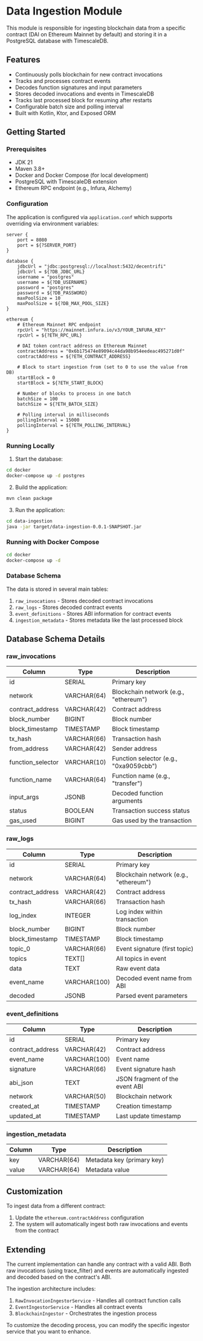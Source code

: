 # Data Ingestion Module

This module is responsible for ingesting blockchain data from a specific contract (DAI on Ethereum Mainnet by default) and storing it in a PostgreSQL database with TimescaleDB.

## Features

- Continuously polls blockchain for new contract invocations
- Tracks and processes contract events
- Decodes function signatures and input parameters
- Stores decoded invocations and events in TimescaleDB
- Tracks last processed block for resuming after restarts
- Configurable batch size and polling interval
- Built with Kotlin, Ktor, and Exposed ORM

## Getting Started

### Prerequisites

- JDK 21
- Maven 3.8+
- Docker and Docker Compose (for local development)
- PostgreSQL with TimescaleDB extension
- Ethereum RPC endpoint (e.g., Infura, Alchemy)

### Configuration

The application is configured via `application.conf` which supports overriding via environment variables:

```hocon
server {
    port = 8080
    port = ${?SERVER_PORT}
}

database {
    jdbcUrl = "jdbc:postgresql://localhost:5432/decentrifi"
    jdbcUrl = ${?DB_JDBC_URL}
    username = "postgres"
    username = ${?DB_USERNAME}
    password = "postgres"
    password = ${?DB_PASSWORD}
    maxPoolSize = 10
    maxPoolSize = ${?DB_MAX_POOL_SIZE}
}

ethereum {
    # Ethereum Mainnet RPC endpoint
    rpcUrl = "https://mainnet.infura.io/v3/YOUR_INFURA_KEY"
    rpcUrl = ${?ETH_RPC_URL}
    
    # DAI token contract address on Ethereum Mainnet
    contractAddress = "0x6b175474e89094c44da98b954eedeac495271d0f"
    contractAddress = ${?ETH_CONTRACT_ADDRESS}
    
    # Block to start ingestion from (set to 0 to use the value from DB)
    startBlock = 0
    startBlock = ${?ETH_START_BLOCK}
    
    # Number of blocks to process in one batch
    batchSize = 100
    batchSize = ${?ETH_BATCH_SIZE}
    
    # Polling interval in milliseconds
    pollingInterval = 15000
    pollingInterval = ${?ETH_POLLING_INTERVAL}
}
```

### Running Locally

1. Start the database:

```bash
cd docker
docker-compose up -d postgres
```

2. Build the application:

```bash
mvn clean package
```

3. Run the application:

```bash
cd data-ingestion
java -jar target/data-ingestion-0.0.1-SNAPSHOT.jar
```

### Running with Docker Compose

```bash
cd docker
docker-compose up -d
```

### Database Schema

The data is stored in several main tables:

1. `raw_invocations` - Stores decoded contract invocations
2. `raw_logs` - Stores decoded contract events
3. `event_definitions` - Stores ABI information for contract events
4. `ingestion_metadata` - Stores metadata like the last processed block

## Database Schema Details

### raw_invocations

| Column            | Type          | Description                              |
|-------------------|---------------|------------------------------------------|
| id                | SERIAL        | Primary key                              |
| network           | VARCHAR(64)   | Blockchain network (e.g., "ethereum")    |
| contract_address  | VARCHAR(42)   | Contract address                         |
| block_number      | BIGINT        | Block number                             |
| block_timestamp   | TIMESTAMP     | Block timestamp                          |
| tx_hash           | VARCHAR(66)   | Transaction hash                         |
| from_address      | VARCHAR(42)   | Sender address                           |
| function_selector | VARCHAR(10)   | Function selector (e.g., "0xa9059cbb")   |
| function_name     | VARCHAR(64)   | Function name (e.g., "transfer")         |
| input_args        | JSONB         | Decoded function arguments               |
| status            | BOOLEAN       | Transaction success status               |
| gas_used          | BIGINT        | Gas used by the transaction              |

### raw_logs

| Column            | Type          | Description                              |
|-------------------|---------------|------------------------------------------|
| id                | SERIAL        | Primary key                              |
| network           | VARCHAR(64)   | Blockchain network (e.g., "ethereum")    |
| contract_address  | VARCHAR(42)   | Contract address                         |
| tx_hash           | VARCHAR(66)   | Transaction hash                         |
| log_index         | INTEGER       | Log index within transaction             |
| block_number      | BIGINT        | Block number                             |
| block_timestamp   | TIMESTAMP     | Block timestamp                          |
| topic_0           | VARCHAR(66)   | Event signature (first topic)            |
| topics            | TEXT[]        | All topics in event                      |
| data              | TEXT          | Raw event data                           |
| event_name        | VARCHAR(100)  | Decoded event name from ABI              |
| decoded           | JSONB         | Parsed event parameters                  |

### event_definitions

| Column            | Type          | Description                              |
|-------------------|---------------|------------------------------------------|
| id                | SERIAL        | Primary key                              |
| contract_address  | VARCHAR(42)   | Contract address                         |
| event_name        | VARCHAR(100)  | Event name                               |
| signature         | VARCHAR(66)   | Event signature hash                     |
| abi_json          | TEXT          | JSON fragment of the event ABI           |
| network           | VARCHAR(50)   | Blockchain network                       |
| created_at        | TIMESTAMP     | Creation timestamp                       |
| updated_at        | TIMESTAMP     | Last update timestamp                    |

### ingestion_metadata

| Column | Type        | Description                   |
|--------|-------------|-------------------------------|
| key    | VARCHAR(64) | Metadata key (primary key)    |
| value  | VARCHAR(64) | Metadata value                |

## Customization

To ingest data from a different contract:

1. Update the `ethereum.contractAddress` configuration
2. The system will automatically ingest both raw invocations and events from the contract

## Extending

The current implementation can handle any contract with a valid ABI. Both raw invocations (using trace_filter) and events are automatically ingested and decoded based on the contract's ABI.

The ingestion architecture includes:

1. `RawInvocationIngestorService` - Handles all contract function calls
2. `EventIngestorService` - Handles all contract events
3. `BlockchainIngestor` - Orchestrates the ingestion process

To customize the decoding process, you can modify the specific ingestor service that you want to enhance.